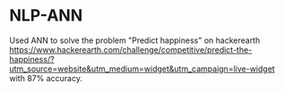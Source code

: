 # NLP-ANN

Used ANN to solve the problem "Predict happiness" on hackerearth https://www.hackerearth.com/challenge/competitive/predict-the-happiness/?utm_source=website&utm_medium=widget&utm_campaign=live-widget with 87% accuracy.
